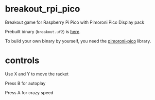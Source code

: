 # breakout_rpi_pico
Breakout game for Raspberry Pi Pico with Pimoroni Pico Display pack

Prebuilt binary (`breakout.uf2`) is [here](https://github.com/boochow/breakout_rpi_pico/releases).

To build your own binary by yourself, you need the [pimoroni-pico](https://github.com/pimoroni/pimoroni-pico) library.

# controls
Use X and Y to move the racket

Press B for autoplay

Press A for crazy speed